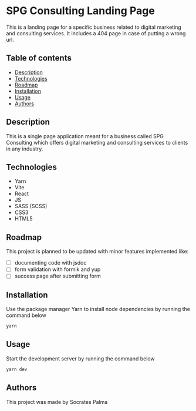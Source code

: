 # SPG Consulting Landing Page
This is a landing page for a specific business related to digital marketing and consulting services. It includes a 404 page in case of putting a wrong url.

## Table of contents
  - [Description](#description)
  - [Technologies](#technologies)
  - [Roadmap](#roadmap)
  - [Installation](#installation)
  - [Usage](#usage)
  - [Authors](#authors)

## Description
This is a single page application meant for a business called SPG Consulting which offers digital marketing and consulting services to clients in any industry.
## Technologies
- Yarn
- Vite
- React
- JS
- SASS (SCSS)
- CSS3
- HTML5

## Roadmap
This project is planned to be updated with minor features implemented like:
* [ ] documenting code with jsdoc
* [ ] form validation with formik and yup
* [ ] success page after submitting form

## Installation
Use the package manager Yarn to install node dependencies by running the command below
```bash
yarn
```

## Usage
Start the development server by running the command below
```bash
yarn dev
```

## Authors

This project was made by Socrates Palma